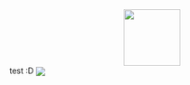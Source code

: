 <div id="header" align="center">
  <img src="https://media.giphy.com/media/M9gbBd9nbDrOTu1Mqx/giphy.gif" width="100"/>
</div>
test :D


<img align="center" src="https://github-readme-stats.vercel.app/api/top-langs/?username=Awesomedonut&theme=tokyonight">
